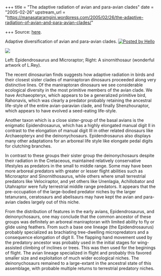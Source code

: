 +++
title = "The adaptive radiation of avian and para-avian clades"
date = "2005-02-26"
upstream_url = "https://manasataramgini.wordpress.com/2005/02/26/the-adaptive-radiation-of-avian-and-para-avian-clades/"

+++
Source: [here](https://manasataramgini.wordpress.com/2005/02/26/the-adaptive-radiation-of-avian-and-para-avian-clades/).



Adaptive diversification of avian and para-avian clades. [![Posted by Hello](https://i0.wp.com/photos1.blogger.com/pbh.gif)](http://www.hello.com/)

[![](https://i2.wp.com/photos1.blogger.com/img/133/1300/400/early_dinobirds.jpg)](http://photos1.blogger.com/img/133/1300/640/early_dinobirds.jpg)

Left: Epidendrosaurus and Microraptor; Right: A sinornithosaur
(wonderful artwork of L.Rey).

The recent dinosaurian finds suggests how adaptive radiation in birds and their closest sister clades of maniraptoran dinosaurs proceeded along very distinctive lines. Of the maniraptoran dinosaurs we see considerable ecological diversity in the most primitive members of the avian clade. We have Archaeopteryx, which appears to be a generalized primitive bird, Rahonavis, which was clearly a predator probably retaining the ancestral life-style of the entire avian-paravian clade, and finally Shenzhouraptor, which appears to have evolved a seed-eating life-style. 

Another taxon which is a close sister-group of the basal avians is the enigmatic Epidendrosaurus, which has a highly elongated manual digit II in contrast to the elongation of manual digit III in other related dinosaurs like Archaeopteryx and the deinonychosaurs. Epidendrosaurus also displays many other adaptations for an arboreal life style like elongate pedal digits for clutching branches. 

In contrast to these groups their sister group the deinonychosaurs despite their radiation in the Cretaceous, maintained relatively conservative lifestyles as predators in the small to middle range. Some may have been more arboreal predators with greater or lesser flight abilities such as Microraptor and Sinornithosaurus, while others where small terrestrial predators like Velociraptor, and yet others like Unenlagia, Achillobator and Utahraptor were fully terrestrial middle range predators. It appears that the pre-occupation of the large-bodied predator niches by the larger tetanurans, ceratosaurs and abelisaurs may have kept the avian and para-avian clades largely out of this niche.

From the distribution of features in the early avians, Epidendrosaurus, and deinonychosaurs, one may conclude that the common ancestor of these groups was definitely an arboreal maniraptoran with limited ability to fly or glide using feathers. From such a base one lineage (the Epidendrosaurus) probably specialized as brachiating tree-dwelling micropredators and a consequence elongation of digit II. The flapping hand movement used by the predatory ancestor was probably used in the initial stages for wing-assisted climbing of inclines or trees. This was then used for the beginings of flight. The avian lineage specialized in flight and probably this favored smaller size and exploitation of much wider ecological niches. The deinonychosaurs remained to a large-extant in the ancestral state of this assemblage, with probable multiple returns to terrestrial predatory niches.

